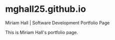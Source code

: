 # mghall25.github.io
Miriam Hall | Software Development Portfolio  Page

This is Miriam Hall's portfolio page.
